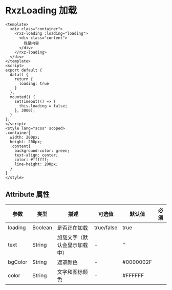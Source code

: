 # RxzLoading 加载

<TestRxzLoading></TestRxzLoading>

``` vue
<template>
  <div class="container">
    <rxz-loading :loading="loading">
      <div class="content">
        我是内容
      </div>
    </rxz-loading>
  </div>
</template>
<script>
export default {
  data() {
    return {
      loading: true
    }
  },
  mounted() {
    setTimeout(() => {
      this.loading = false;
    }, 3000);
  }
};
</script>
<style lang="scss" scoped>
.container{
  width: 200px;
  height: 200px;
  .content{
    background-color: green;
    text-align: center;
    color: #ffffff;
    line-height: 200px;
  }
}
</style>
```

## Attribute 属性

| 参数    | 类型    | 描述           | 可选值     | 默认值     | 必须 |
| ------- | ------- | -------------- | ---------- | ---------- | ---- |
| loading | Boolean | 是否正在加载   | true/false | true       |      |
| text    | String  | 加载文字（默认会显示加载中）       | -          | ''     |      |
| bgColor | String  | 遮罩颜色       | -          | \#0000002F |      |
| color   | String  | 文字和图标颜色 | -          | \#FFFFFF   |      |

